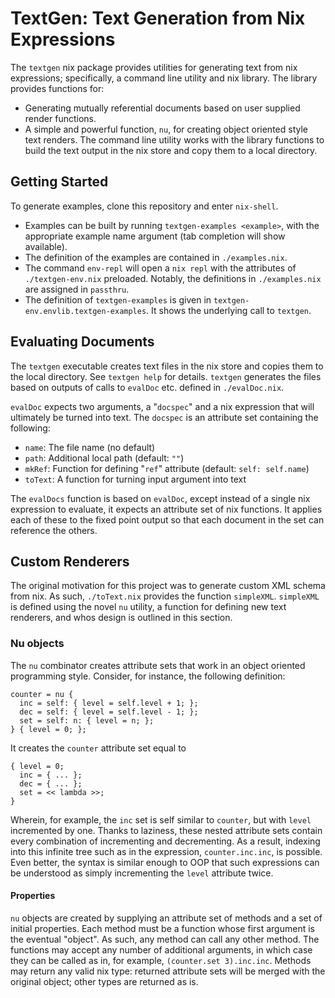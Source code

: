 # TextGen: Text Generation from Nix Expressions

The `textgen` nix package provides utilities for generating text from
nix expressions; specifically, a command line utility and nix library.
The library provides functions for:
  - Generating mutually referential documents based on user supplied render functions.
  - A simple and powerful function, `nu`, for creating object oriented style
  text renders.
The command line utility works with the library functions to build the
text output in the nix store and copy them to a local directory.

## Getting Started

To generate examples, clone this repository and enter `nix-shell`.
- Examples can be built by running `textgen-examples <example>`, with the
  appropriate example name argument (tab completion will show available).
- The definition of the examples are contained in `./examples.nix`.
- The command `env-repl` will open a `nix repl` with the attributes of
  `./textgen-env.nix` preloaded. Notably, the definitions in `./examples.nix` are assigned in `passthru`.
- The definition of `textgen-examples` is given in
  `textgen-env.envlib.textgen-examples`. It shows the underlying call to
  `textgen`.

## Evaluating Documents

The `textgen` executable creates text files in the nix store and copies them
to the local directory. See `textgen help` for details. `textgen` generates
the files based on outputs of calls to `evalDoc` etc. defined in
`./evalDoc.nix`.

`evalDoc` expects two arguments, a "`docspec`" and a nix expression that will
ultimately be turned into text. The `docspec` is an attribute set containing
the following:

  - `name`: The file name (no default)
  - `path`: Additional local path (default: `""`)
  - `mkRef`: Function for defining "`ref`" attribute
    (default: `self: self.name`)
  - `toText`: A function for turning input argument into text

The `evalDocs` function is based on `evalDoc`, except instead of a single nix
expression to evaluate, it expects an attribute set of nix functions. It
applies each of these to the fixed point output so that each document in the
set can reference the others.

## Custom Renderers

The original motivation for this project was to generate custom XML schema
from nix. As such, `./toText.nix` provides the function `simpleXML`.
`simpleXML` is defined using the novel `nu` utility, a function for defining
new text renderers, and whos design is outlined in this section.

### Nu objects

The `nu` combinator creates attribute sets that work in an object
oriented programming style. Consider, for instance, the following
definition:

```
counter = nu {
  inc = self: { level = self.level + 1; };
  dec = self: { level = self.level - 1; };
  set = self: n: { level = n; };
} { level = 0; };
```

It creates the `counter` attribute set equal to

```
{ level = 0;
  inc = { ... };
  dec = { ... };
  set = << lambda >>;
}
```

Wherein, for example, the `inc` set is self similar to `counter`,
but with `level` incremented by one. Thanks to laziness, these
nested attribute sets contain every combination of incrementing and
decrementing. As a result, indexing into this infinite tree such as
in the expression, `counter.inc.inc`, is possible. Even better, the
syntax is similar enough to OOP that such expressions can be
understood as simply incrementing the `level` attribute twice.

#### Properties

`nu` objects are created by supplying an attribute set of methods
and a set of initial properties. Each method must be a function whose
first argument is the eventual "object". As such, any method can
call any other method. The functions may accept
any number of additional arguments, in which case they can be called
as in, for example, `(counter.set 3).inc.inc`. Methods may return
any valid nix type: returned attribute sets will be merged with
the original object; other types are returned as is.
